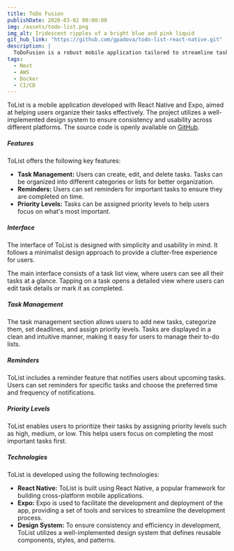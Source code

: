 ```yaml
---
title: ToDo Fusion
publishDate: 2020-03-02 00:00:00
img: /assets/todo-list.png
img_alt: Iridescent ripples of a bright blue and pink liquid
git_hub_link: "https://github.com/gpadova/todo-list-react-native.git"
description: |
  ToDoFusion is a robust mobile application tailored to streamline task management for users. Seamlessly integrating intuitive functionalities, it empowers users to efficiently organize their tasks. With its sleek design and user-friendly interface, ToDoFusion offers a seamless experience, ensuring users can effortlessly manage their to-do lists with ease and precision.
tags:
  - Next
  - AWS
  - Docker
  - CI/CD
---
```


<p>ToList is a mobile application developed with React Native and Expo, aimed at helping users organize their tasks effectively. The project utilizes a well-implemented design system to ensure consistency and usability across different platforms. The source code is openly available on <a href="https://github.com/gpadova/todo-list-react-native.git" target="blank">GitHub</a>.</p>
<h5>Features</h5>
<p>ToList offers the following key features:</p>
<ul>
  <li><strong>Task Management:</strong> Users can create, edit, and delete tasks. Tasks can be organized into different categories or lists for better organization.</li>
  <li><strong>Reminders:</strong> Users can set reminders for important tasks to ensure they are completed on time.</li>
  <li><strong>Priority Levels:</strong> Tasks can be assigned priority levels to help users focus on what's most important.</li>
</ul>
<h5>Interface</h5>
<p>The interface of ToList is designed with simplicity and usability in mind. It follows a minimalist design approach to provide a clutter-free experience for users.</p>
<p>The main interface consists of a task list view, where users can see all their tasks at a glance. Tapping on a task opens a detailed view where users can edit task details or mark it as completed.</p>
<h5>Task Management</h5>
<p>The task management section allows users to add new tasks, categorize them, set deadlines, and assign priority levels. Tasks are displayed in a clean and intuitive manner, making it easy for users to manage their to-do lists.</p>
<h5>Reminders</h5>
<p>ToList includes a reminder feature that notifies users about upcoming tasks. Users can set reminders for specific tasks and choose the preferred time and frequency of notifications.</p>
<h5>Priority Levels</h5>
<p>ToList enables users to prioritize their tasks by assigning priority levels such as high, medium, or low. This helps users focus on completing the most important tasks first.</p>
<h5>Technologies</h5>
<p>ToList is developed using the following technologies:</p>
<ul>
  <li><strong>React Native:</strong> ToList is built using React Native, a popular framework for building cross-platform mobile applications.</li>
  <li><strong>Expo:</strong> Expo is used to facilitate the development and deployment of the app, providing a set of tools and services to streamline the development process.</li>
  <li><strong>Design System:</strong> To ensure consistency and efficiency in development, ToList utilizes a well-implemented design system that defines reusable components, styles, and patterns.</li>
</ul>
